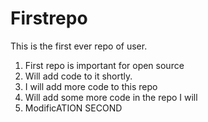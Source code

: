 # Firstrepo
This is the first ever repo of user.
1. First repo is important for open source
2. Will add code to it shortly.
3. I will add more code to this repo
4. Will add some more code in the repo I will
5. ModificATION SECOND 
